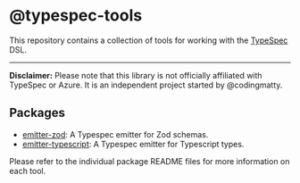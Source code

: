# @typespec-tools

This repository contains a collection of tools for working with the [TypeSpec](https://typespec.io) DSL.

---

**Disclaimer:** Please note that this library is not officially affiliated with TypeSpec or Azure. It is an independent project started by @codingmatty.

## Packages

- [emitter-zod](./packages/emitter-zod/README.md): A Typespec emitter for Zod schemas.
- [emitter-typescript](./packages/emitter-typescript/README.md): A Typespec emitter for Typescript types.

Please refer to the individual package README files for more information on each tool.
